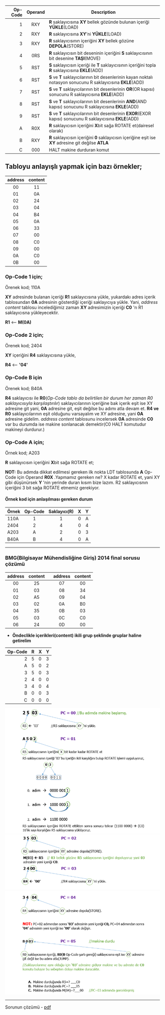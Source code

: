 |Op-Code | Operand  |Description|
|----:|:----:|---------|
| 1| RXY| **R** saklayıcısına **XY** bellek gözünde bulunan içeriği **YÜKLE**(LOAD)|
| 2| RXY| **R** saklayıcısına **XY**'ni **YÜKLE**(LOAD)|
| 3| RXY| **R** saklayıcısının içeriğini **XY** bellek gözüne **DEPOLA**(STORE)|
| 4| 0RS| **R** saklayıcısın bit deseninin içeriğini **S** saklayıcısının bit desenine **TAŞI**(MOVE) |
| 5| RST| **S** saklayıcısın içeriği ile **T** saklayıcısının içeriğini topla **R** saklayıcısına **EKLE**(ADD)|
| 6| RST| **S** ve **T** saklayıcılarının bit desenlerinin kayan noktalı notasyon sonucunu R saklayıcısına  **EKLE**(ADD)|
| 7| RST| **S** ve **T** saklayıcılarının bit desenlerinin **OR**(OR kapısı) sonucunu R saklayıcısına  **EKLE**(ADD)|
| 8| RST| **S** ve **T** saklayıcılarının bit desenlerinin **AND**(AND kapısı) sonucunu R saklayıcısına  **EKLE**(ADD)|
| 9| RST| **S** ve **T** saklayıcılarının bit desenlerinin **EXOR**(EXOR kapısı) sonucunu R saklayıcısına  **EKLE**(ADD)|
| A| R0X| **R** saklayıcısın içeriğini **X**bit sağa ROTATE et(dairesel olarak)|
| B| RXY| **R** saklayıcısın içeriğini **0** saklayıcısın içeriğine eşit ise **XY** adresine git değilse **ATLA**|
| C| 000| HALT makine durduran komut|

## Tabloyu anlayışlı yapmak için bazı örnekler;

|address|content|
|:-----:|:-----:|
|00 	| 11	|
|01 	| 0A	|
|02 	| 24	|
|03 	| 04	|
|04 	| B4	|
|05 	| 0A	|
|06 	| 33	|
|07 	| 00	|
|08 	| C0	|
|09 	| 00	|
|0A 	| C0	|
|0B 	| 00	|

### Op-Code 1 için;

Örenek kod; 110A

**XY** adresinde bulanan içeriği **R1** saklayıcısına yükle, yukardakı adres içerik tablosundan **0A** adresinin gösterdiği içeriği saklayıcıya yükle. Yani, *address content* tablosu incelediğimiz zaman **XY** adresimizin içeriği **C0** 'rı R1 saklayıcısna yükleyecektir.

**R1** <-- **M(0A)**  

### Op-Code 2 için;

Örenek kod; 2404

**XY** içeriğini **R4** saklayıcısına yükle,

**R4** <-- **'04'**

### Op-Code B için

Örenek kod; B40A

**R4** saklayıcısı ile **R0**(*Op-Code tablo da belirtilen bir durum her zaman R0 saklayıcısıyla karşılaştırılır*) saklayıcılarının içeriğine bak içerik eşit ise XY adresine git yani, **0A** adresine git, eşit değilse bu adımı atla devam et. **R4 ve R0** saklayıcılarının eşit olduğunu varsayalım ve XY adresine, yani **0A** adresine gidelim. *address content* tablosunu incelersek **0A** adresinde **C0** var bu durumda ise makine sonlanacak demektir(C0 HALT komutudur makineyi durdurur.)

### Op-Code A için;

Örnek kod; A203

**R** saklayıcısın içeriğini **X**bit sağa ROTATE et;

**NOT:** Bu adımda dikkat edilmesi gereken ilk nokta LDT tablosunda **A** Op-Code için Operand **R0X** .Yapmamız gereken ne? X kadar ROTATE et, yani XY gibi düşünürsek **Y** 'nin yerinde duran kısım bize lazım. R2 saklayıcısnın içeriğini 3 bit sağa ROTATE etmemiz gerekiyor.

#### Örnek kod için anlaşılması gereken durum 

Örnek|Op-Code |Saklayıcı(R)|X|Y|
-----|:------:|:---:|:----:|:---:|
110A |1 	  |	1   |     0|	A|
2404 |2 	  |	4   |     0|	4|
A203 |A 	  |	2   |     0|	3|
B40A |B 	  |	4   |     0|	A|


---------
### BMG(Bilgisayar Mühendisliğine Giriş) 2014 final sorusu çözümü

|address|content|	|address|content|
|:-----:|:-----:|---|:-----:|:-----:|
|00 	| 25	|	|07 	| 00	|
|01 	| 03	|	|08 	| 34	|
|02 	| A5	|	|09 	| 04	|
|03 	| 02	|	|0A 	| B0	|
|04 	| 35	|	|0B 	| 03	|
|05 	| 03	|	|0C 	| C0	|
|06 	| 24	|	|0D 	| 00	|


* **Öndeclikle içerikleri(content) ikili grup şeklinde gruplar haline getirelim**

Op-Code | R | X | Y |
-------:|---|---|---|
  	  2 | 5 | 0 | 3 |
  	  A | 5 | 0 | 2 |
  	  3 | 5 | 0 | 3 |
  	  2 | 4 | 0 | 0 |
  	  3 | 4 | 0 | 4 |
  	  B | 0 | 0 | 3 |
  	  C | 0 | 0 | 0 |

![](https://github.com/PAU-Projects/BMG/blob/master/img/img1.png)
![](https://github.com/PAU-Projects/BMG/blob/master/img/img2.png)
![](https://github.com/PAU-Projects/BMG/blob/master/img/img3.png)

----
Sorunun çözümü - [pdf](https://github.com/PAU-Projects/BMG/blob/master/doc/tr/BilgisayarMuhendisligineGirisLDT.pdf)